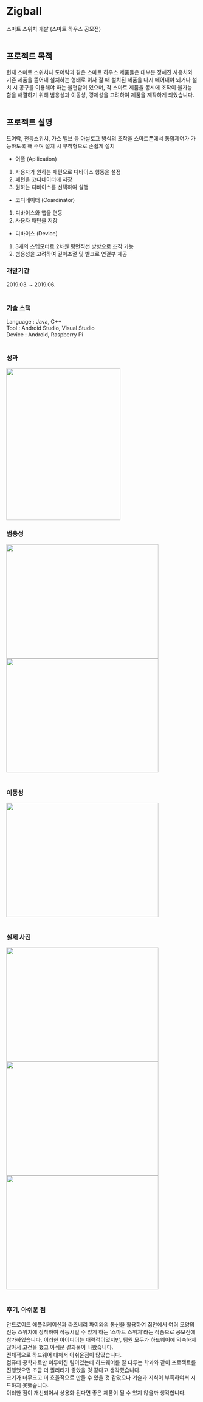 # Zigball

스마트 스위치 개발 (스마트 하우스 공모전)
<br/><br/>

## 프로젝트 목적

현재 스마트 스위치나 도어락과 같은 스마트 하우스 제품들은 대부분 정해진 사용처와 기존 제품을 뜯어내 설치하는 형태로 이사 갈 때 설치된 제품을 다시 떼어내야 되거나 설치 시 공구를 이용해야 하는 불편함이 있으며, 각 스마트 제품을 동시에 조작이 불가능 함을 해결하기 위해 범용성과 이동성, 경제성을 고려하여 제품을 제작하게 되었습니다.
<br/><br/>

## 프로젝트 설명

도어락, 전등스위치, 가스 밸브 등 아날로그 방식의 조작을 스마트폰에서 통합제어가 가능하도록 해 주며 설치 시 부착형으로 손쉽게 설치
<br/>
* 어플 (Apllication)<br/>
1. 사용자가 원하는 패턴으로 디바이스 행동을 설정<br/>
2. 패턴을 코디네이터에 저장<br/>
3. 원하는 디바이스를 선택하여 실행<br/>

* 코디네이터 (Coardinator)
1. 디바이스와 앱을 연동
2. 사용자 패턴을 저장

* 디바이스 (Device)
1. 3개의 스텝모터로 2차원 평면직선 방향으로 조작 가능
2. 범용성을 고려하여 길이조절 및 벨크로 연결부 제공

### 개발기간

2019.03. ~ 2019.06.
<br/><br/>

### 기술 스택

Language : Java, C++ <br/>
Tool : Android Studio, Visual Studio <br/>
Device : Android, Raspberry Pi
<br/><br/>

### 성과

<img src="https://github.com/J3SUNG/Zigball/assets/16315673/a687551a-a393-46cf-9bf6-217d8d4acbf2.jpg" width="300" height="400"/>

### 범용성

<img src="https://github.com/J3SUNG/Zigball/assets/16315673/94353120-36a4-42e9-baff-287718168975.gif" width="400" height="300"/>
<img src="https://github.com/J3SUNG/Zigball/assets/16315673/86abfea2-79d2-4754-ab5a-96dca8879d8d" width="400" height="300"/>
<br/><br/>

### 이동성

<img src="https://github.com/J3SUNG/Zigball/assets/16315673/767a185b-ffda-4eef-bfb8-9f100ca22161" width="400" height="300"/>
<br/><br/>

### 실제 사진

<img src="https://github.com/J3SUNG/Zigball/assets/16315673/5eedd4cc-1b91-4a9c-87ae-a037d3458d89.jpg" width="400" height="300"/>
<img src="https://github.com/J3SUNG/Zigball/assets/16315673/23468f6d-1bb1-45aa-9675-2dab91156d1b.jpg" width="400" height="300"/>
<img src="https://github.com/J3SUNG/Zigball/assets/16315673/60a93552-5db3-4beb-9aa3-aad9a28fafc8.jpg" width="400" height="300"/>
<br/><br/>

### 후기, 아쉬운 점

안드로이드 애플리케이션과 라즈베리 파이와의 통신을 활용하여 집안에서 여러 모양의 전등 스위치에 장착하여 작동시킬 수 있게 하는 ‘스마트 스위치’라는 작품으로 공모전에 참가하였습니다. 이러한 아이디어는 매력적이었지만, 팀원 모두가 하드웨어에 익숙하지 않아서 고전을 했고 아쉬운 결과물이 나왔습니다. <br/>
전체적으로 하드웨어 대해서 아쉬운점이 많았습니다. <br/>
컴퓨터 공학과로만 이루어진 팀이였는데 하드웨어를 잘 다루는 학과와 같이 프로젝트를 진행했으면 조금 더 퀄리티가 좋았을 것 같다고 생각했습니다. <br/>
크기가 너무크고 더 효율적으로 만들 수 있을 것 같았으나 기술과 지식이 부족하여서 시도하지 못했습니다. <br/>
이러한 점이 개선되어서 상용화 된다면 좋은 제품이 될 수 있지 않을까 생각합니다.
<br/><br/>
